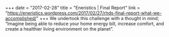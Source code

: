 +++
date = "2017-02-28"
title = "Eneristics | Final Report"
link = "https://eneristics.wordpress.com/2017/02/27/rhds-final-report-what-we-accomplished/"
+++
We undertook this challenge with a thought in mind; “Imagine being able to reduce your home energy bill, increase comfort, and create a healthier living environment on the planet”.